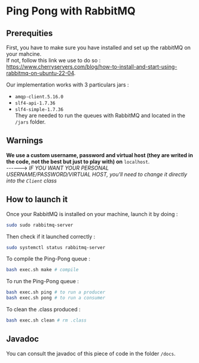 # Ping Pong with RabbitMQ

## Prerequities

First, you have to make sure you have installed and set up the rabbitMQ on your mahcine.\
If not, follow this link we use to do so : https://www.cherryservers.com/blog/how-to-install-and-start-using-rabbitmq-on-ubuntu-22-04.

Our implementation works with 3 particulars jars : 
- `amqp-client.5.16.0` 
- `slf4-api-1.7.36`
- `slf4-simple-1.7.36`\
They are needed to run the queues with RabbitMQ and located in the `/jars` folder.

## Warnings

**We use a custom username, password and virtual host (they are writed in the code, not the best but just to play with) on** `localhost`.\
------> *IF YOU WANT YOUR PERSONAL USERNAME/PASSWORD/VIRTUAL HOST, you'll need to change it directly into the `Client` class*


## How to launch it

Once your RabbitMQ is installed on your machine, launch it by doing : 
```bash
sudo sudo rabbitmq-server
```

Then check if it launched correctly :
```bash
sudo systemctl status rabbitmq-server
```


To compile the Ping-Pong queue :

```bash
bash exec.sh make # compile
```
To run the Ping-Pong queue :
```bash
bash exec.sh ping # to run a producer
bash exec.sh pong # to run a consumer
```

To clean the .class produced :
```bash
bash exec.sh clean # rm .class
```

## Javadoc

You can consult the javadoc of this piece of code in the folder `/docs`.